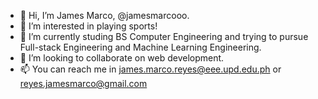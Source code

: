 - 👋 Hi, I’m James Marco, @jamesmarcooo.
- 👀 I’m interested in playing sports!
- 🌱 I’m currently studing BS Computer Engineering and trying to pursue Full-stack Engineering and Machine Learning Engineering.
- 💞️ I’m looking to collaborate on web development.
- 📫 You can reach me in james.marco.reyes@eee.upd.edu.ph or reyes.jamesmarco@gmail.com

<!---
jamesmarcooo/jamesmarcooo is a ✨ special ✨ repository because its `README.md` (this file) appears on your GitHub profile.
You can click the Preview link to take a look at your changes.
--->
